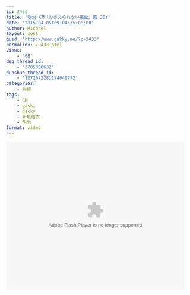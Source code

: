 ```yaml
---
id: 2433
title: '明治 CM「おさえられない衝動」篇 30s'
date: '2015-04-05T09:04:35+08:00'
author: Michael
layout: post
guid: 'http://www.gakky.me/?p=2433'
permalink: /2433.html
Views:
    - '68'
dsq_thread_id:
    - '3785306632'
duoshuo_thread_id:
    - '1272072281174049772'
categories:
    - 视频
tags:
    - CM
    - gakki
    - gakky
    - 新垣结衣
    - 明治
format: video
---
```


<embed height="400" src="http://www.tudou.com/v/zcnUBeu37Iw/&bid=05&resourceId=0_05_05_99/v.swf" type="application/x-shockwave-flash" width="480"></embed>